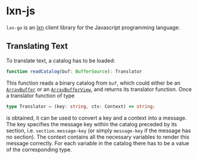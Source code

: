 # lxn-js
`lxn-go` is an [lxn](https://github.com/liblxn/lxn) client library for the Javascript programming language.

## Translating Text
To translate text, a catalog has to be loaded:
```ts
function readCatalog(buf: BufferSource): Translator
```
This function reads a binary catalog from `buf`, which could either be an [`ArrayBuffer`](https://developer.mozilla.org/en-US/docs/Web/JavaScript/Reference/Global_Objects/ArrayBuffer) or an [`ArrayBufferView`](https://developer.mozilla.org/en-US/docs/Web/API/ArrayBufferView), and returns its translator function. Once a translator function of type
```ts
type Translator = (key: string, ctx: Context) => string;
```
is obtained, it can be used to convert a key and a context into a message. The key specifies the message key within the catalog preceded by its section, i.e. `section.message-key` (or simply `message-key` if the message has no section). The context contains all the necessary variables to render this message correctly. For each variable in the catalog there has to be a value of the corresponding type.
